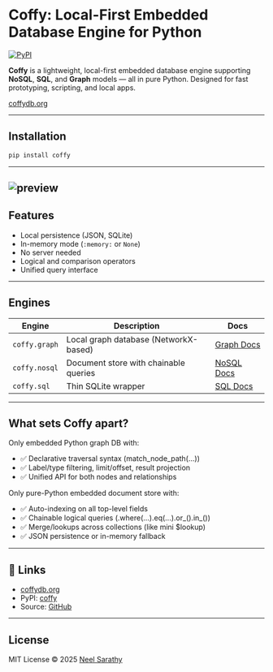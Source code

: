 # Coffy: Local-First Embedded Database Engine for Python

[![PyPI](https://img.shields.io/pypi/v/coffy)](https://pypi.org/project/coffy/)

**Coffy** is a lightweight, local-first embedded database engine supporting **NoSQL**, **SQL**, and **Graph** models — all in pure Python. Designed for fast prototyping, scripting, and local apps.

[coffydb.org](https://coffydb.org/)

---

## Installation

```bash
pip install coffy
```

---
![preview](https://github.com/nsarathy/Coffy/blob/main/assets/Coffy%20preview%20image.png)
---
## Features

- Local persistence (JSON, SQLite)
- In-memory mode (`:memory:` or `None`)
- No server needed
- Logical and comparison operators
- Unified query interface

---

## Engines

| Engine | Description | Docs |
|--------|-------------|------|
| `coffy.graph` | Local graph database (NetworkX-based) | [Graph Docs](https://github.com/nsarathy/Coffy/blob/main/Documentation/GRAPH_DOCS.md) |
| `coffy.nosql` | Document store with chainable queries | [NoSQL Docs](https://github.com/nsarathy/Coffy/blob/main/Documentation/NOSQL_DOCS.md) |
| `coffy.sql`   | Thin SQLite wrapper | [SQL Docs](https://github.com/nsarathy/Coffy/blob/main/Documentation/SQL_DOCS.md) |

---

## What sets Coffy apart?
Only embedded Python graph DB with:

- ✅ Declarative traversal syntax (match_node_path(...))
- ✅ Label/type filtering, limit/offset, result projection
- ✅ Unified API for both nodes and relationships

Only pure-Python embedded document store with:

- ✅ Auto-indexing on all top-level fields
- ✅ Chainable logical queries (.where(...).eq(...).or_().in_())
- ✅ Merge/lookups across collections (like mini $lookup)
- ✅ JSON persistence or in-memory fallback

---

## 🔗 Links

- [coffydb.org](https://coffydb.org/)
- PyPI: [coffy](https://pypi.org/project/coffy/)
- Source: [GitHub](https://github.com/nsarathy/Coffy)

---

## License

MIT License © 2025 [Neel Sarathy](https://github.com/nsarathy)

